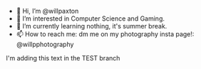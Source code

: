 - 👋 Hi, I’m @willpaxton
- 👀 I’m interested in Computer Science and Gaming.
- 🌱 I’m currently learning nothing, it's summer break.
- 📫 How to reach me: dm me on my photography insta page!: @willpphotography

<!---
willpaxton/willpaxton is a ✨ special ✨ repository because its `README.md` (this file) appears on your GitHub profile.
You can click the Preview link to take a look at your changes.
--->


I'm adding this text in the TEST branch
